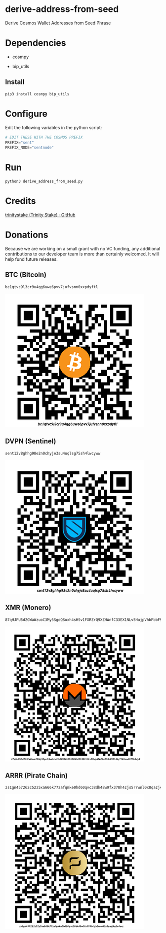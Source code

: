 # derive-address-from-seed

Derive Cosmos Wallet Addresses from Seed Phrase

# Dependencies

* cosmpy

* bip_utils

## Install

```shell
pip3 install cosmpy bip_utils
```

# Configure

Edit the following variables in the python script:

```python
# EDIT THESE WITH THE COSMOS PREFIX
PREFIX="sent"
PREFIX_NODE="sentnode"
```

# Run

```shell
python3 derive_address_from_seed.py
```

# Credits

[trinitystake (Trinity Stake) · GitHub](https://github.com/trinitystake)

# Donations

Because we are working on a small grant with no VC funding, any additional contributions to our developer team is more than certainly welcomed. It will help fund future releases.

## BTC (Bitcoin)

```
bc1qtvc9l3cr9u4qg6uwe6pvv7jufvsnn0xxpdyftl
```

![BTC](./img/BTC.png)

## DVPN (Sentinel)

```
sent12v8ghhg98e2n0chyje3su4uqlsg75sh4lwcyww
```

![dvpn](./img/DVPN.png)

## XMR (Monero)

```
87qHJPU5dZGWaWzuoC3My5SgoQSuxh4sHSv1FXRZrQ9XZHWnfC33EX1NLv5HujpVhbPbbF9RcXXD94byT18HonAQ75b9dyR
```

![xmr](./img/XMR.png)

## ARRR (Pirate Chain)

```
zs1gn457262c52z5xa666k77zafqmke0hd60qvc38dk48w9fx378h4zjs5rrwnl0x8qazj4q3x4svz
```

![ARRR](./img/ARRR.png)
